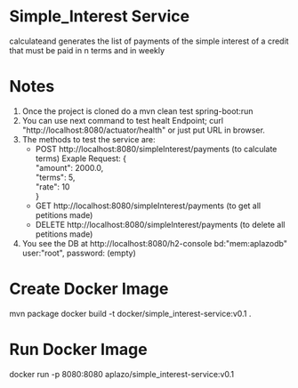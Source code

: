 # Simple_Interest Service
calculateand generates the list of payments of the simple interest of a credit that must be paid in n terms and in weekly

# Notes
1. Once the project is cloned do a  mvn clean test spring-boot:run
2. You can use next command to test healt Endpoint; curl "http://localhost:8080/actuator/health" or just put URL in browser.
3. The methods to test the service  are:
    * POST http://localhost:8080/simpleInterest/payments (to calculate terms)
      Exaple Request: {  
                        "amount": 2000.0,   
                        "terms": 5,   
                        "rate": 10      
                      } 
   * GET http://localhost:8080/simpleInterest/payments (to get all petitions made)
   * DELETE http://localhost:8080/simpleInterest/payments (to delete all petitions made)
5. You see the DB at http://localhost:8080/h2-console bd:"mem:aplazodb" user:"root", password: (empty)

# Create Docker Image
mvn package 
docker build -t docker/simple_interest-service:v0.1 .

# Run Docker Image
docker run -p 8080:8080 aplazo/simple_interest-service:v0.1

